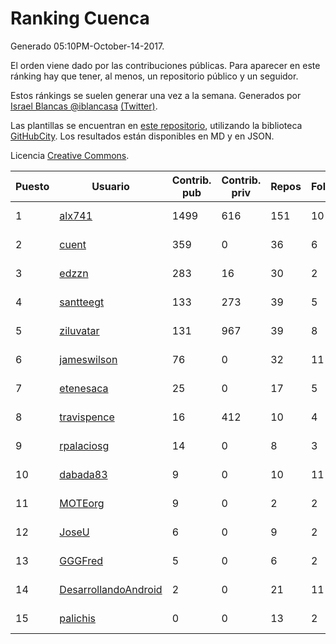 # Ranking Cuenca

Generado 05:10PM-October-14-2017.

El orden viene dado por las contribuciones públicas. Para aparecer en este ránking hay que tener, al menos, un repositorio público y un seguidor.

Estos ránkings se suelen generar una vez a la semana. Generados por [Israel Blancas @iblancasa](https://github.com/iblancasa/) [(Twitter)](https://twitter.com/iblancasa).

Las plantillas se encuentran en [este repositorio](https://github.com/iblancasa/GH-Spanish-Ranking), utilizando la biblioteca [GitHubCity](https://github.com/iblancasa/GitHubCity). Los resultados están disponibles en MD y en JSON.

Licencia [Creative Commons](https://creativecommons.org/licenses/by/4.0/).

| Puesto   |  Usuario  | Contrib. pub | Contrib. priv |Repos| Followers | Desde |  Avatar  |
|----------|-----------|--------------|---------------|-----|-----------|-------|----------|
|1|[alx741](https://github.com/alx741)|1499|616|151|10|2012-10-12|![alx741](https://avatars0.githubusercontent.com/u/2545720)|
|2|[cuent](https://github.com/cuent)|359|0|36|6|2013-08-17|![cuent](https://avatars3.githubusercontent.com/u/5248968)|
|3|[edzzn](https://github.com/edzzn)|283|16|30|2|2015-10-02|![edzzn](https://avatars1.githubusercontent.com/u/14936466)|
|4|[santteegt](https://github.com/santteegt)|133|273|39|5|2011-07-19|![santteegt](https://avatars1.githubusercontent.com/u/926341)|
|5|[ziluvatar](https://github.com/ziluvatar)|131|967|39|8|2012-02-09|![ziluvatar](https://avatars2.githubusercontent.com/u/1424663)|
|6|[jameswilson](https://github.com/jameswilson)|76|0|32|11|2010-04-14|![jameswilson](https://avatars0.githubusercontent.com/u/243532)|
|7|[etenesaca](https://github.com/etenesaca)|25|0|17|5|2013-02-14|![etenesaca](https://avatars2.githubusercontent.com/u/3594639)|
|8|[travispence](https://github.com/travispence)|16|412|10|4|2011-12-02|![travispence](https://avatars2.githubusercontent.com/u/1236534)|
|9|[rpalaciosg](https://github.com/rpalaciosg)|14|0|8|3|2015-03-25|![rpalaciosg](https://avatars0.githubusercontent.com/u/11642622)|
|10|[dabada83](https://github.com/dabada83)|9|0|10|11|2010-02-26|![dabada83](https://avatars3.githubusercontent.com/u/211490)|
|11|[MOTEorg](https://github.com/MOTEorg)|9|0|2|2|2013-10-17|![MOTEorg](https://avatars1.githubusercontent.com/u/5705296)|
|12|[JoseU](https://github.com/JoseU)|6|0|9|2|2014-05-08|![JoseU](https://avatars1.githubusercontent.com/u/7528517)|
|13|[GGGFred](https://github.com/GGGFred)|5|0|6|2|2013-01-15|![GGGFred](https://avatars3.githubusercontent.com/u/3277081)|
|14|[DesarrollandoAndroid](https://github.com/DesarrollandoAndroid)|2|0|21|11|2014-06-22|![DesarrollandoAndroid](https://avatars2.githubusercontent.com/u/7956170)|
|15|[palichis](https://github.com/palichis)|0|0|13|2|2011-03-29|![palichis](https://avatars1.githubusercontent.com/u/697345)|
